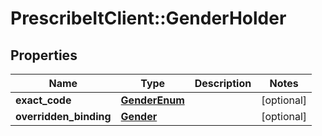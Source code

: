 # PrescribeItClient::GenderHolder

## Properties
Name | Type | Description | Notes
------------ | ------------- | ------------- | -------------
**exact_code** | [**GenderEnum**](GenderEnum.md) |  | [optional] 
**overridden_binding** | [**Gender**](Gender.md) |  | [optional] 

